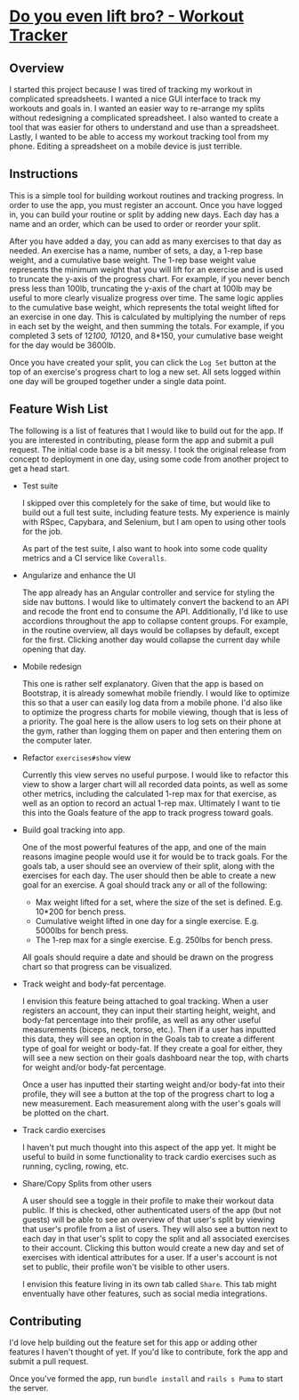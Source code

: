 [Do you even lift bro? -  Workout Tracker](https://do-you-even-lift-bro.herokuapp.com/)
================

Overview
--------
I started this project because I was tired of tracking my workout in complicated spreadsheets. I wanted a nice GUI interface to track my workouts and goals in. I wanted an easier way to re-arrange my splits without redesigning a complicated spreadsheet. I also wanted to create a tool that was easier for others to understand and use than a spreadsheet. Lastly, I wanted to be able to access my workout tracking tool from my phone. Editing a spreadsheet on a mobile device is just terrible.

Instructions
------------
This is a simple tool for building workout routines and tracking progress. In order to use the app, you must register an account. Once you have logged in, you can build your routine or split by adding new days. Each day has a name and an order, which can be used to order or reorder your split.

After you have added a day, you can add as many exercises to that day as needed. An exercise has a name, number of sets, a day, a 1-rep base weight, and a cumulative base weight. The 1-rep base weight value represents the minimum weight that you will lift for an exercise and is used to truncate the y-axis of the progress chart. For example, if you never bench press less than 100lb, truncating the y-axis of the chart at 100lb may be useful to more clearly visualize progress over time. The same logic applies to the cumulative base weight, which represents the total weight lifted for an exercise in one day. This is calculated by multiplying the number of reps in each set by the weight, and then summing the totals. For example, if you completed 3 sets of 12*100, 10*120, and 8*150, your cumulative base weight for the day would be 3600lb.

Once you have created your split, you can click the `Log Set` button at the top of an exercise's progress chart to log a new set. All sets logged within one day will be grouped together under a single data point.

Feature Wish List
-----------------
The following is a list of features that I would like to build out for the app. If you are interested in contributing, please form the app and submit a pull request. The initial code base is a bit messy. I took the original release from concept to deployment in one day, using some code from another project to get a head start.

- Test suite

    I skipped over this completely for the sake of time, but would like to build out a full test suite, including feature tests. My experience is mainly with RSpec, Capybara, and Selenium, but I am open to using other tools for the job.

    As part of the test suite, I also want to hook into some code quality metrics and a CI service like `Coveralls`.

- Angularize and enhance the UI

    The app already has an Angular controller and service for styling the side nav buttons. I would like to ultimately convert the backend to an API and recode the front end to consume the API. Additionally, I'd like to use accordions throughout the app to collapse content groups. For example, in the routine overview, all days would be collapses by default, except for the first. Clicking another day would collapse the current day while opening that day.

- Mobile redesign

    This one is rather self explanatory. Given that the app is based on Bootstrap, it is already somewhat mobile friendly. I would like to optimize this so that a user can easily log data from a mobile phone. I'd also like to optimize the progress charts for mobile viewing, though that is less of a priority. The goal here is the allow users to log sets on their phone at the gym, rather than logging them on paper and then entering them on the computer later.

- Refactor `exercises#show` view

    Currently this view serves no useful purpose. I would like to refactor this view to show a larger chart will all recorded data points, as well as some other metrics, including the calculated 1-rep max for that exercise, as well as an option to record an actual 1-rep max. Ultimately I want to tie this into the Goals feature of the app to track progress toward goals.

- Build goal tracking into app.

    One of the most powerful features of the app, and one of the main reasons imagine people would use it for would be to track goals. For the goals tab, a user should see an overview of their split, along with the exercises for each day. The user should then be able to create a new goal for an exercise. A goal should track any or all of the following:

    - Max weight lifted for a set, where the size of the set is defined. E.g. 10*200 for bench press.
    - Cumulative weight lifted in one day for a single exercise. E.g. 5000lbs for bench press.
    - The 1-rep max for a single exercise. E.g. 250lbs for bench press.

    All goals should require a date and should be drawn on the progress chart so that progress can be visualized.

- Track weight and body-fat percentage.

    I envision this feature being attached to goal tracking. When a user registers an account, they can input their starting height, weight, and body-fat percentage into their profile, as well as any other useful measurements (biceps, neck, torso, etc.). Then if a user has inputted this data, they will see an option in the Goals tab to create a different type of goal for weight or body-fat. If they create a goal for either, they will see a new section on their goals dashboard near the top, with charts for weight and/or body-fat percentage.

    Once a user has inputted their starting weight and/or body-fat into their profile, they will see a button at the top of the progress chart to log a new measurement. Each measurement along with the user's goals will be plotted on the chart.

- Track cardio exercises

    I haven't put much thought into this aspect of the app yet. It might be useful to build in some functionality to track cardio exercises such as running, cycling, rowing, etc.

- Share/Copy Splits from other users

    A user should see a toggle in their profile to make their workout data public. If this is checked, other authenticated users of the app (but not guests) will be able to see an overview of that user's split by viewing that user's profile from a list of users. They will also see a button next to each day in that user's split to copy the split and all associated exercises to their account. Clicking this button would create a new day and set of exercises with identical attributes for a user. If a user's account is not set to public, their profile won't be visible to other users.

    I envision this feature living in its own tab called `Share`. This tab might enventually have other features, such as social media integrations.

Contributing
------------
I'd love help building out the feature set for this app or adding other features I haven't thought of yet. If you'd like to contribute, fork the app and submit a pull request.

Once you've formed the app, run `bundle install` and `rails s Puma` to start the server.  
